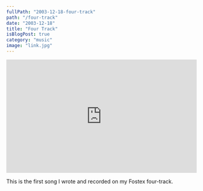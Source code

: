 ```yaml
---
fullPath: "2003-12-18-four-track"
path: "/four-track"
date: "2003-12-18"
title: "Four Track"
isBlogPost: true
category: "music"
image: "link.jpg"
---
```


<iframe width="100%" height="300" scrolling="no" frameborder="no" src="https://w.soundcloud.com/player/?url=https%3A//api.soundcloud.com/tracks/341989983&amp;color=%2300cc11&amp;auto_play=false&amp;hide_related=false&amp;show_comments=true&amp;show_user=true&amp;show_reposts=false&amp;visual=true"></iframe>

This is the first song I wrote and recorded on my Fostex four-track.